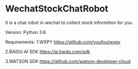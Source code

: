 # WechatStockChatRobot
It is a chat robot in wechat to collect stock informition for you.

Version:
Python 3.6

Requirements:
1.WXPY
https://github.com/youfou/wxpy

2.BAIDU AI SDK
https://ai.baidu.com/sdk

3.WATSON SDK
https://github.com/watson-developer-cloud
